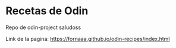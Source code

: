 # Recetas de Odin 

Repo de odin-project
saludoss

Link de la pagina: https://fornaaa.github.io/odin-recipes/index.html 
